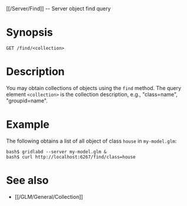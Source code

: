 [[/Server/Find]] -- Server object find query

# Synopsis
~~~
GET /find/<collection>
~~~

# Description

You may obtain collections of objects using the `find` method. The query element `<collection>` is the collection description, e.g., "class=name", "groupid=name".


# Example

The following obtains a list of all object of class `house` in `my-model.glm`:
~~~~
bash$ gridlabd --server my-model.glm &
bash$ curl http://localhost:6267/find/class=house
~~~~

# See also

* [[/GLM/General/Collection]]
